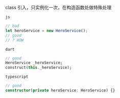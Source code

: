 class 引入，只实例化一次，在构造函数处做特殊处理

`js`

```js
// bad
let heroService = new HeroService();
// good
// ? HOW
```

`dart`

```dart
// good
HeroService _heroService;
construct(this._heroService);
```

`typescript`

```typescript
// good
constructor(private heroService: HeroService) {}
```
